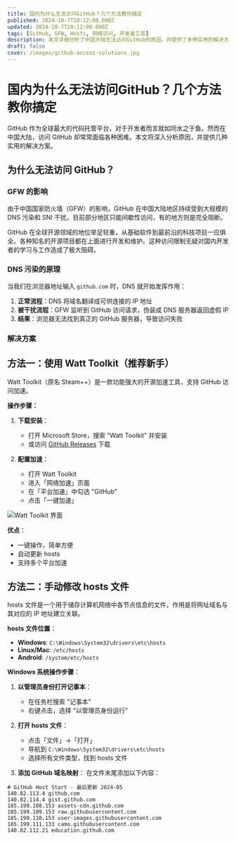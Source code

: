 ```yaml
---
title: 国内为什么无法访问GitHub？几个方法教你搞定
published: 2024-10-7T20:12:00.000Z
updated: 2024-10-7T20:12:00.000Z
tags: [GitHub, GFW, Hosts, 网络访问, 开发者工具]
description: 本文详细分析了中国大陆无法访问GitHub的原因，并提供了多种实用的解决方案，包括修改hosts文件、使用加速工具等。
draft: false
cover: /images/github-access-solutions.jpg
---
```


# 国内为什么无法访问GitHub？几个方法教你搞定

GitHub 作为全球最大的代码托管平台，对于开发者而言就如同水之于鱼。然而在中国大陆，访问 GitHub 却常常面临各种困难。本文将深入分析原因，并提供几种实用的解决方案。

## 为什么无法访问 GitHub？

### GFW 的影响

由于中国国家防火墙（GFW）的影响，GitHub 在中国大陆地区持续受到大规模的 DNS 污染和 SNI 干扰。目前部分地区只能间歇性访问，有的地方则是完全阻断。

GitHub 在全球开源领域的地位举足轻重，从基础软件到最前沿的科技项目一应俱全。各种知名的开源项目都在上面进行开发和维护。这种访问限制无疑对国内开发者的学习与工作造成了极大阻碍。

### DNS 污染的原理

当我们在浏览器地址输入 `github.com` 时，DNS 就开始发挥作用：

1. **正常流程**：DNS 将域名翻译成可供连接的 IP 地址
2. **被干扰流程**：GFW 监听到 GitHub 访问请求，伪装成 DNS 服务器返回虚假 IP
3. **结果**：浏览器无法找到真正的 GitHub 服务器，导致访问失败

### 解决方案

## 方法一：使用 Watt Toolkit（推荐新手）

Watt Toolkit（原名 Steam++）是一款功能强大的开源加速工具，支持 GitHub 访问加速。

**操作步骤：**

1. **下载安装**：
   - 打开 Microsoft Store，搜索 "Watt Toolkit" 并安装
   - 或访问 [GitHub Releases](https://github.com/BeyondDimension/SteamTools/releases) 下载

2. **配置加速**：
   - 打开 Watt Toolkit
   - 进入「网络加速」页面
   - 在「平台加速」中勾选 "GitHub"
   - 点击「一键加速」

![Watt Toolkit 界面](https://steampp.net/images/home/js.webp)

**优点**：
- 一键操作，简单方便
- 自动更新 hosts
- 支持多个平台加速

## 方法二：手动修改 hosts 文件

hosts 文件是一个用于储存计算机网络中各节点信息的文件，作用是将网址域名与其对应的 IP 地址建立关联。

**hosts 文件位置**：
- **Windows**: `C:\Windows\System32\drivers\etc\hosts`
- **Linux/Mac**: `/etc/hosts`
- **Android**: `/system/etc/hosts`

**Windows 系统操作步骤**：

1. **以管理员身份打开记事本**：
   - 在任务栏搜索 "记事本"
   - 右键点击，选择 "以管理员身份运行"

2. **打开 hosts 文件**：
   - 点击「文件」→「打开」
   - 导航到 `C:\Windows\System32\drivers\etc\hosts`
   - 选择所有文件类型，找到 hosts 文件

3. **添加 GitHub 域名映射**：
   在文件末尾添加以下内容：

```hosts
# GitHub Host Start - 最后更新 2024-05
140.82.113.4 github.com
140.82.114.4 gist.github.com
185.199.108.153 assets-cdn.github.com
185.199.109.153 raw.githubusercontent.com
185.199.110.153 user-images.githubusercontent.com
185.199.111.133 camo.githubusercontent.com
140.82.112.21 education.github.com